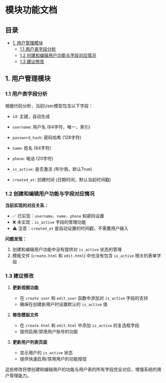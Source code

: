 # 模块功能文档

## 目录

- [1. 用户管理模块](#1-用户管理模块)
  - [1.1 用户表字段分析](#11-用户表字段分析)
  - [1.2 创建和编辑用户功能与字段对应情况](#12-创建和编辑用户功能与字段对应情况)
  - [1.3 建议修改](#13-建议修改)

## 1. 用户管理模块

### 1.1 用户表字段分析

根据代码分析，当前User模型包含以下字段：
- `id`: 主键，自动生成
- `username`: 用户名 (64字符，唯一，索引)

- `password_hash`: 密码哈希 (128字符)
- `name`: 姓名 (64字符)
- `phone`: 电话 (20字符)
- `is_active`: 是否激活 (布尔值，默认True)
- `created_at`: 创建时间 (日期时间，默认当前时间戳)

### 1.2 创建和编辑用户功能与字段对应情况

**当前实现的对应关系：**
- ✅ 已实现：`username`、`name`、`phone` 和密码设置
- ❌ 未实现：`is_active` 字段的管理功能
- ⚠️ 注意：`created_at` 是自动设置的时间戳，不需要用户输入

**问题发现：**
1. 创建和编辑用户功能中没有提供对 `is_active` 状态的管理
2. 模板文件 (`create.html` 和 `edit.html`) 中也没有包含 `is_active` 相关的表单字段

### 1.3 建议修改

1. **更新视图功能**
   - 在 `create_user` 和 `edit_user` 函数中添加对 `is_active` 字段的支持
   - 确保在创建新用户时设置默认的 `is_active` 值

2. **修改模板文件**
   - 在 `create.html` 和 `edit.html` 中添加 `is_active` 的复选框字段
   - 提供启用/禁用用户账号的功能

3. **更新用户列表页面**
   - 显示用户的 `is_active` 状态
   - 提供快速启用/禁用用户的功能按钮

这些修改将使创建和编辑用户的功能与用户表的所有字段完全对应，增强系统的用户管理能力。